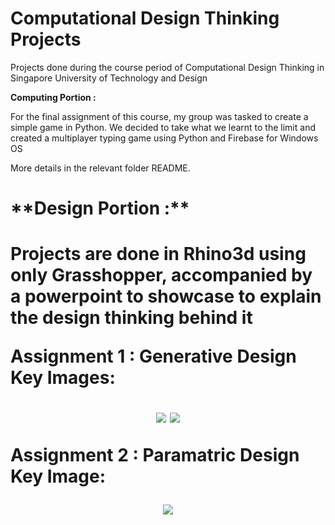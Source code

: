 # Computational Design Thinking Projects

Projects done during the course period of Computational Design Thinking in Singapore University of Technology and Design 

**Computing Portion :**

For the final assignment of this course, my group was tasked to create a simple game in Python.
We decided to take what we learnt to the limit and created a multiplayer typing game using Python and Firebase for Windows OS

More details in the relevant folder README.

<H1>**Design Portion :**<H1>

Projects are done in Rhino3d using only Grasshopper, accompanied by a powerpoint to showcase to explain the design thinking behind it

**Assignment 1 : Generative Design Key Images:**

<p align="center">
  <img src="https://i.imgur.com/SX8juR2.jpg">
  <img src="https://i.imgur.com/zJU4rbm.jpg">
</p>

**Assignment 2 : Paramatric Design Key Image:**
  
<p align="center">
  <img src="https://i.imgur.com/yeuYkrt.jpg">
</p>
